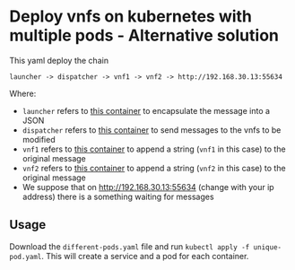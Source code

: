 # Deploy vnfs on kubernetes with multiple pods - Alternative solution
This yaml deploy the chain

    launcher -> dispatcher -> vnf1 -> vnf2 -> http://192.168.30.13:55634

Where:
 - `launcher` refers to [this container](https://hub.docker.com/r/augugrumi/alternative-launchervnf/) to encapsulate the message into a JSON
 - `dispatcher` refers to [this container](https://hub.docker.com/r/augugrumi/alternative-dispatcher/) to send messages to the
 vnfs to be modified
 - `vnf1` refers to [this container](https://hub.docker.com/r/augugrumi/alternative-addervnf/) to append a string (`vnf1` in this case) to
 the original message
 - `vnf2` refers to [this container](https://hub.docker.com/r/augugrumi/alternative-addervnf/) to append a string (`vnf2` in this case) to
 the original message
 - We suppose that on http://192.168.30.13:55634 (change with your ip address) there is a something waiting for messages
 
## Usage
Download the `different-pods.yaml` file and run `kubectl apply -f unique-pod.yaml`. This will create a service and a pod for each
container.
